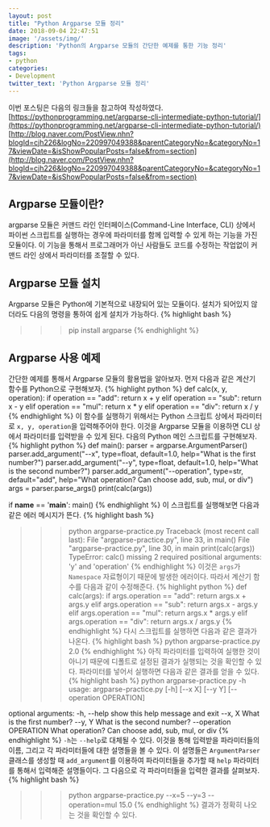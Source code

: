 ```yaml
---
layout: post
title: "Python Argparse 모듈 정리"
date: 2018-09-04 22:47:51
image: '/assets/img/'
description: 'Python의 Argparse 모듈의 간단한 예제를 통한 기능 정리'
tags:
- python
categories:
- Development
twitter_text: 'Python Argparse 모듈 정리'
---
```


이번 포스팅은 다음의 링크들을 참고하여 작성하였다.  
[https://pythonprogramming.net/argparse-cli-intermediate-python-tutorial/](https://pythonprogramming.net/argparse-cli-intermediate-python-tutorial/)  
[http://blog.naver.com/PostView.nhn?blogId=cjh226&logNo=220997049388&parentCategoryNo=&categoryNo=17&viewDate=&isShowPopularPosts=false&from=section](http://blog.naver.com/PostView.nhn?blogId=cjh226&logNo=220997049388&parentCategoryNo=&categoryNo=17&viewDate=&isShowPopularPosts=false&from=section)  

## Argparse 모듈이란?
argparse 모듈은 커맨드 라인 인터페이스(Command-Line Interface, CLI) 상에서 파이썬 스크립트를 실행하는 경우에 파라미터를 함께 입력할 수 있게 하는 기능을 가진 모듈이다. 이 기능을 통해서 프로그래머가 아닌 사람들도 코드를 수정하는 작업없이 커맨드 라인 상에서 파라미터를 조절할 수 있다.

## Argparse 모듈 설치
Argparse 모듈은 Python에 기본적으로 내장되어 있는 모듈이다. 설치가 되어있지 않더라도 다음의 명령을 통하여 쉽게 설치가 가능하다.
{% highlight bash %}
>>> pip install argparse
{% endhighlight %}

## Argparse 사용 예제
간단한 예제를 통해서 Argparse 모듈의 활용법을 알아보자. 먼저 다음과 같은 계산기 함수를 Python으로 구현해보자.
{% highlight python %}
def calc(x, y, operation):
    if operation == "add":
        return x + y
    elif operation == "sub":
        return x - y
    elif operation == "mul":
        return x * y
    elif operation == "div":
        return x / y
{% endhighlight %}
이 함수를 실행하기 위해서는 Python 스크립트 상에서 파라미터로 `x, y, operation`을 입력해주어야 한다. 이것을 Argparse 모듈을 이용하면 CLI 상에서 파라미터를 입력받을 수 있게 된다. 다음의 Python 메인 스크립트를 구현해보자.
{% highlight python %}
def main():
    parser = argparse.ArgumentParser()
    parser.add_argument("--x",
                        type=float,
                        default=1.0,
                        help="What is the first number?")
    parser.add_argument("--y",
                        type=float,
                        default=1.0,
                        help="What is the second number?")
    parser.add_argument("--operation",
                        type=str,
                        default="add",
                        help="What operation? Can choose add, sub, mul, or div")
    args = parser.parse_args()
    print(calc(args))

if __name__ == '__main__':
    main()
{% endhighlight %}
이 스크립트를 실행해보면 다음과 같은 에러 메시지가 뜬다.
{% highlight bash %}
>>> python argparse-practice.py
Traceback (most recent call last):
    File "argparse-practice.py", line 33, in <module>
        main()
    File "argparse-practice.py", line 30, in main
        print(calc(args))
TypeError: calc() missing 2 required positional arguments: 'y' and 'operation'
{% endhighlight %}
이것은 `args`가 `Namespace` 자료형이기 때문에 발생한 에러이다. 따라서 계산기 함수를 다음과 같이 수정해준다.
{% highlight python %}
def calc(args):
    if args.operation == "add":
        return args.x + args.y
    elif args.operation == "sub":
        return args.x - args.y
    elif args.operation == "mul":
        return args.x * args.y
    elif args.operation == "div":
        return args.x / args.y
{% endhighlight %}
다시 스크립트를 실행하면 다음과 같은 결과가 나온다.
{% highlight bash %}
>>> python argparse-practice.py
2.0
{% endhighlight %}
아직 파라미터를 입력하여 실행한 것이 아니기 때문에 디폴트로 설정된 결과가 실행되는 것을 확인할 수 있다. 파라미터를 넣어서 실행하면 다음과 같은 결과를 얻을 수 있다.
{% highlight bash %}
>>> python argparse-practice.py -h
usage: argparse-practice.py [-h] [--x X] [--y Y] [--operation OPERATION]

optional arguments:
    -h, --help              show this help message and exit
    --x, X                  What is the first number?
    --y, Y                  What is the second number?
    --operation OPERATION   What operation? Can choose add, sub, mul, or div
{% endhighlight %}
`-h`는 `--help`로 대체될 수 있다. 이것을 통해 입력받을 파라미터들의 이름, 그리고 각 파라미터들에 대한 설명들을 볼 수 있다. 이 설명들은 `ArgumentParser` 클래스를 생성할 때 `add_argument`를 이용하여 파라미터들을 추가할 때 `help` 파라미터를 통해서 입력해준 설명들이다. 그 다음으로 각 파라미터들을 입력한 결과를 살펴보자.
{% highlight bash %}
>>> python argparse-practice.py --x=5 --y=3 --operation=mul
15.0
{% endhighlight %}
결과가 정확히 나오는 것을 확인할 수 있다.
